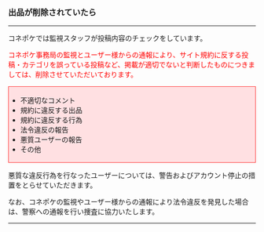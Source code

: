 <h3>出品が削除されていたら</h3>
<hr>

コネポケでは監視スタッフが投稿内容のチェックをしています。

<font color="#ff0000">コネポケ事務局の監視とユーザー様からの通報により、サイト規約に反する投稿・カテゴリを誤っている投稿など、掲載が適切でないと判断したものにつきましては、削除させていただいております。
</font>

<div style="padding: 3px 15px 3px 0px; margin-top: 15px; margin-bottom: 15px; border: 1px solid #ff3333; background-color: #ffe0e2;">
<ul>
<li>不適切なコメント</li>
<li>規約に違反する出品</li>
<li>規約に違反する行為</li>
<li>法令違反の報告</li>
<li>悪質ユーザーの報告</li>
<li>その他
</ul>
</div>

悪質な違反行為を行なったユーザーについては、警告およびアカウント停止の措置をとらせていただきます。

なお、コネポケの監視やユーザー様からの通報により法令違反を発見した場合は、警察への通報を行い捜査に協力いたします。

<hr>